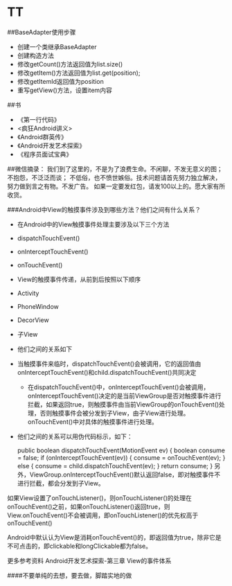 # TT
##BaseAdapter使用步骤
  * 创建一个类继承BaseAdapter
  * 创建构造方法
  * 修改getCount()方法返回值为list.size()
  * 修改getItem()方法返回值为list.get(position);
  * 修改getItemId返回值为position
  * 重写getView()方法，设置item内容
  
##书
* 《第一行代码》
* <疯狂Android讲义>
* 《Android群英传》
* 《Android开发艺术探索》
* 《程序员面试宝典》

##微信摘录：
  我们到了这里的，不是为了浪费生命。不闲聊，不发无意义的图；不抱怨，不泛泛而谈；
  不低俗，也不愤世嫉俗。技术问题请首先努力独立解决，努力做到言之有物。不发广告。
  如果一定要发红包，请发100以上的。愿大家有所收货。

###Android中View的触摸事件涉及到哪些方法？他们之间有什么关系？
* 在Android中的View触摸事件处理主要涉及以下三个方法

* dispatchTouchEvent()
* onInterceptTouchEvent()
* onTouchEvent()
* View的触摸事件传递，从前到后按照以下顺序

* Activity
* PhoneWindow
* DecorView
* 子View
* 他们之间的关系如下

* 当触摸事件来临时，dispatchTouchEvent()会被调用，它的返回值由onInterceptTouchEvent()和child.dispatchTouchEvent()共同决定
    * 在dispatchTouchEvent()中，onInterceptTouchEvent()会被调用，onInterceptTouchEvent()决定的是当前ViewGroup是否对触摸事件进行       拦截，如果返回true，则触摸事件由当前ViewGroup的onTouchEvent()处理，否则触摸事件会被分发到子View，由子View进行处理。
      onTouchEvent()中对具体的触摸事件进行处理。
* 他们之间的关系可以用伪代码标示，如下：

    public boolean dispatchTouchEvent(MotionEvent ev) {
        boolean consume = false;
        if (onInterceptTouchEvent(ev)) {
            consume = onTouchEvent(ev);
        } else {
            consume = child.dispatchTouchEvent(ev);
        }
        return consume;
    }
另外，ViewGroup.onInterceptTouchEvent()默认返回false，即对触摸事件不进行拦截，都会分发到子View。

如果View设置了onTouchListener()，则onTouchListener()的处理在onTouchEvent()之前，如果onTouchListener()返回true，则View.onTouchEvent()不会被调用，即onTouchListener()的优先权高于onTouchEvent()

Android中默认认为View是消耗onTouchEvent()的，即返回值为true，除非它是不可点击的，即clickable和longClickable都为false。

更多参考资料
Android开发艺术探索-第三章 View的事件体系


####不要单纯的去想，要去做，脚踏实地的做
